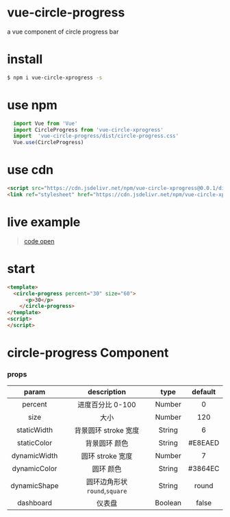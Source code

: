 # vue-circle-progress
a vue component of circle progress bar

# install
 ```bash
 $ npm i vue-circle-xprogress -s
 ```
 
# use npm
```js
  import Vue from 'Vue'
  import CircleProgress from 'vue-circle-xprogress'
  import  'vue-circle-progress/dist/circle-progress.css'
  Vue.use(CircleProgress)
```

# use cdn
```html
<script src="https://cdn.jsdelivr.net/npm/vue-circle-xprogress@0.0.1/dist/circle-progress.min.js"></script>
<link ref="stylesheet" href="https://cdn.jsdelivr.net/npm/vue-circle-xprogress@0.0.1/dist/circle-progress.css">
```
# live example
> [code open](https://codepen.io/zhoulin/pen/jvZeNy)


# start
```html
<template>
  <circle-progress percent="30" size="60">
      <p>30</p>
    </circle-progress>
</template>
<script>
</script>
```

# circle-progress Component
### props
| param | description | type | default |
| :-: | :-: | :-: | :-: |
| percent | 进度百分比 0-100 | Number | 0 |
| size | 大小 | Number | 120 |
| staticWidth | 背景圆环 stroke 宽度 | String | 6 |
| staticColor | 背景圆环 颜色 | String | #E8EAED |
| dynamicWidth | 圆环 stroke 宽度 | Number | 7 |
| dynamicColor | 圆环 颜色 | String | #3864EC |
| dynamicShape | 圆环边角形状 ```round```,```square``` | String | round |
| dashboard | 仪表盘 | Boolean | false |

